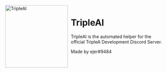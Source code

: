 <img width="200" height="200" align="left" style="float: left; margin: 0 10px 0 0;" alt="TripleAI" src="https://i.imgur.com/6cDojNi.png">

# TripleAI

TripleAI is the automated helper for the official TripleA Development Discord Server.

Made by ejer#9484
